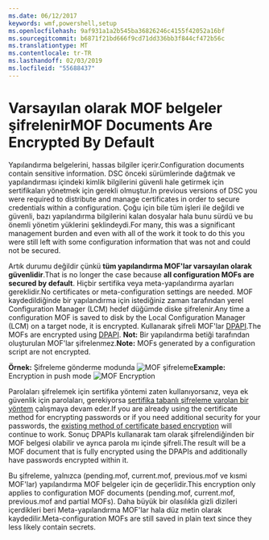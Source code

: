 ```yaml
---
ms.date: 06/12/2017
keywords: wmf,powershell,setup
ms.openlocfilehash: 9af931a1a2b545ba36826246c4155f42052a16bf
ms.sourcegitcommit: b6871f21bd666f9cd71dd336bb3f844cf472b56c
ms.translationtype: MT
ms.contentlocale: tr-TR
ms.lasthandoff: 02/03/2019
ms.locfileid: "55688437"
---
```

# <a name="mof-documents-are-encrypted-by-default"></a><span data-ttu-id="75b9d-102">Varsayılan olarak MOF belgeler şifrelenir</span><span class="sxs-lookup"><span data-stu-id="75b9d-102">MOF Documents Are Encrypted By Default</span></span>

<span data-ttu-id="75b9d-103">Yapılandırma belgelerini, hassas bilgiler içerir.</span><span class="sxs-lookup"><span data-stu-id="75b9d-103">Configuration documents contain sensitive information.</span></span> <span data-ttu-id="75b9d-104">DSC önceki sürümlerinde dağıtmak ve yapılandırması içindeki kimlik bilgilerini güvenli hale getirmek için sertifikaları yönetmek için gerekli olmuştur.</span><span class="sxs-lookup"><span data-stu-id="75b9d-104">In previous versions of DSC you were required to distribute and manage certificates in order to secure credentials within a configuration.</span></span> <span data-ttu-id="75b9d-105">Çoğu için bile tüm işleri ile değildi ve güvenli, bazı yapılandırma bilgilerini kalan dosyalar hala bunu sürdü ve bu önemli yönetim yüklerini şeklindeydi.</span><span class="sxs-lookup"><span data-stu-id="75b9d-105">For many, this was a significant management burden and even with all of the work it took to do this you were still left with some configuration information that was not and could not be secured.</span></span>

<span data-ttu-id="75b9d-106">Artık durumu değildir çünkü **tüm yapılandırma MOF'lar varsayılan olarak güvenlidir**.</span><span class="sxs-lookup"><span data-stu-id="75b9d-106">That is no longer the case because **all configuration MOFs are secured by default**.</span></span> <span data-ttu-id="75b9d-107">Hiçbir sertifika veya meta-yapılandırma ayarları gereklidir.</span><span class="sxs-lookup"><span data-stu-id="75b9d-107">No certificates or meta-configuration settings are needed.</span></span> <span data-ttu-id="75b9d-108">MOF kaydedildiğinde bir yapılandırma için istediğiniz zaman tarafından yerel Configuration Manager (LCM) hedef düğümde diske şifrelenir.</span><span class="sxs-lookup"><span data-stu-id="75b9d-108">Any time a configuration MOF is saved to disk by the Local Configuration Manager (LCM) on a target node, it is encrypted.</span></span> <span data-ttu-id="75b9d-109">Kullanarak şifreli MOF'lar [DPAPI](https://msdn.microsoft.com/library/ms995355.aspx).</span><span class="sxs-lookup"><span data-stu-id="75b9d-109">The MOFs are encrypted using [DPAPI](https://msdn.microsoft.com/library/ms995355.aspx).</span></span> <span data-ttu-id="75b9d-110">**Not:** Bir yapılandırma betiği tarafından oluşturulan MOF'lar şifrelenmez.</span><span class="sxs-lookup"><span data-stu-id="75b9d-110">**Note:** MOFs generated by a configuration script are not encrypted.</span></span>

<span data-ttu-id="75b9d-111">**Örnek:** Şifreleme gönderme modunda ![MOF şifreleme](../images/MOF_Encryption.jpg)</span><span class="sxs-lookup"><span data-stu-id="75b9d-111">**Example:** Encryption in push mode ![MOF Encryption](../images/MOF_Encryption.jpg)</span></span>

<span data-ttu-id="75b9d-112">Parolaları şifrelemek için sertifika yöntemi zaten kullanıyorsanız, veya ek güvenlik için parolaları, gerekiyorsa [sertifika tabanlı şifreleme varolan bir yöntem](https://msdn.microsoft.com/powershell/dsc/securemof) çalışmaya devam eder.</span><span class="sxs-lookup"><span data-stu-id="75b9d-112">If you are already using the certificate method for encrypting passwords or if you need additional security for your passwords, the [existing method of certificate based encryption](https://msdn.microsoft.com/powershell/dsc/securemof) will continue to work.</span></span> <span data-ttu-id="75b9d-113">Sonuç DPAPIs kullanarak tam olarak şifrelendiğinden bir MOF belgesi olabilir ve ayrıca parola mı içinde şifreli.</span><span class="sxs-lookup"><span data-stu-id="75b9d-113">The result will be a MOF document that is fully encrypted using the DPAPIs and additionally have passwords encrypted within it.</span></span>

<span data-ttu-id="75b9d-114">Bu şifreleme, yalnızca (pending.mof, current.mof, previous.mof ve kısmi MOF'lar) yapılandırma MOF belgeler için de geçerlidir.</span><span class="sxs-lookup"><span data-stu-id="75b9d-114">This encryption only applies to configuration MOF documents (pending.mof, current.mof, previous.mof and partial MOFs).</span></span> <span data-ttu-id="75b9d-115">Daha büyük bir olasılıkla gizli dizileri içerdikleri beri Meta-yapılandırma MOF'lar hala düz metin olarak kaydedilir.</span><span class="sxs-lookup"><span data-stu-id="75b9d-115">Meta-configuration MOFs are still saved in plain text since they less likely contain secrets.</span></span>
